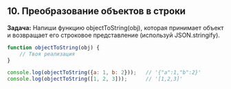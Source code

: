 ## 10. Преобразование объектов в строки
**Задача:** Напиши функцию objectToString(obj), которая принимает объект и возвращает его строковое представление (используй JSON.stringify).

```js
function objectToString(obj) {
    // Твоя реализация
}

console.log(objectToString({a: 1, b: 2}));   // '{"a":1,"b":2}'
console.log(objectToString([1, 2, 3]));      // '[1,2,3]'
```